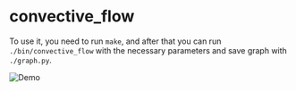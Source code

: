 # convective_flow

To use it, you need to run `make`, and after that you can run `./bin/convective_flow` with the necessary parameters and save graph with `./graph.py`.

![Demo](./demo/demo_light.gif)
